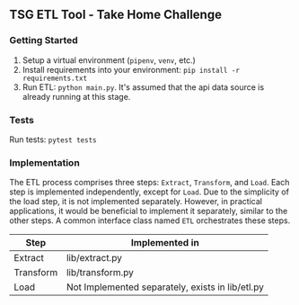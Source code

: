 ## TSG ETL Tool - Take Home Challenge


### Getting Started
1. Setup a virtual environment (`pipenv`, `venv`, etc.)
2. Install requirements into your environment: `pip install -r requirements.txt`
3. Run ETL: `python main.py`. It's assumed that the api data source is already running at this stage.

### Tests
Run tests: `pytest tests`

### Implementation
The ETL process comprises three steps: `Extract`, `Transform`, and `Load`. 
Each step is implemented independently, except for `Load`. Due to the simplicity of the load step, 
it is not implemented separately. However, in practical applications, 
it would be beneficial to implement it separately, similar to the other steps. 
A common interface class named `ETL` orchestrates these steps.

| Step      | Implemented in                                   |
|-----------|--------------------------------------------------|
| Extract   | lib/extract.py                                   |
| Transform | lib/transform.py                                 |
| Load      | Not Implemented separately, exists in lib/etl.py |

